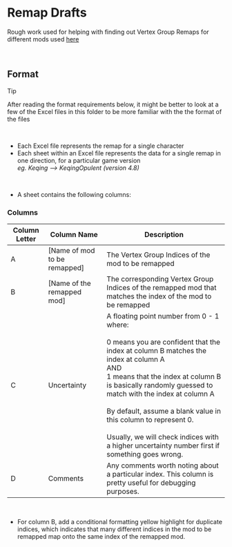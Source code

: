 # Remap Drafts

Rough work used for helping with finding out Vertex Group Remaps for different mods used [here](https://github.com/nhok0169/Anime-Game-Remap/blob/nhok0169/Anime%20Game%20Remap%20(for%20all%20users)/api/src/FixRaidenBoss2/data/VGRemapData.py)

<br>

## Format

> [!TIP]
> After reading the format requirements below, it might be better to look at a few of the Excel files in this folder
> to be more familiar with the the format of the files

<br>

- Each Excel file represents the remap for a single character
- Each sheet within an Excel file represents the data for a single remap in one direction, for a particular game version<br>*eg. Keqing --> KeqingOpulent (version 4.8)*

<br>

- A sheet contains the following columns:

### Columns
 
| Column Letter | Column Name | Description |
| --- | --- | --- |
| A | [Name of mod to be remapped] | The Vertex Group Indices of the mod to be remapped |
| B | [Name of the remapped mod] | The corresponding Vertex Group Indices of the remapped mod that matches the index of the mod to be remapped |
| C | Uncertainty | A floating point number from 0 - 1 where: <br> <br>  0 means you are confident that the index at column B matches the index at column A <br>AND<br>   1 means that the index at column B is basically randomly guessed to match with the index at column A <br> <br> By default, assume a blank value in this column to represent 0. <br> <br> Usually, we will check indices with a higher uncertainty number first if something goes wrong. |
| D | Comments | Any comments worth noting about a particular index. This column is pretty useful for debugging purposes. |

<br>

- For column B, add a conditional formatting yellow highlight for duplicate indices, which indicates that many different indices in the mod to be remapped map onto the same index of the remapped mod.
